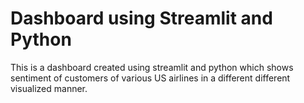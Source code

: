 # Dashboard using Streamlit and Python
This is a dashboard created using streamlit and python which shows sentiment of customers of various US airlines in a different different visualized manner.  
